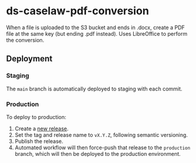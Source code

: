 # ds-caselaw-pdf-conversion

When a file is uploaded to the S3 bucket and ends in .docx, create a PDF file at the same key (but ending .pdf instead).
Uses LibreOffice to perform the conversion.

## Deployment

### Staging

The `main` branch is automatically deployed to staging with each commit.

### Production

To deploy to production:

1. Create a [new release](https://github.com/nationalarchives/ds-caselaw-pdf-conversion/releases).
2. Set the tag and release name to `vX.Y.Z`, following semantic versioning.
3. Publish the release.
4. Automated workflow will then force-push that release to the `production` branch, which will then be deployed to
   the production environment.
